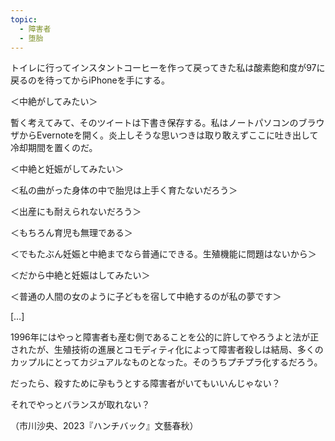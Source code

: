 ```yaml
---
topic:
  - 障害者
  - 堕胎
---
```

トイレに行ってインスタントコーヒーを作って戻ってきた私は酸素飽和度が97に戻るのを待ってからiPhoneを手にする。

＜中絶がしてみたい＞

暫く考えてみて、そのツイートは下書き保存する。私はノートパソコンのブラウザからEvernoteを開く。炎上しそうな思いつきは取り敢えずここに吐き出して冷却期間を置くのだ。

＜中絶と妊娠がしてみたい＞

＜私の曲がった身体の中で胎児は上手く育たないだろう＞

＜出産にも耐えられないだろう＞

＜もちろん育児も無理である＞

＜でもたぶん妊娠と中絶までなら普通にできる。生殖機能に問題はないから＞

＜だから中絶と妊娠はしてみたい＞

＜普通の人間の女のように子どもを宿して中絶するのが私の夢です＞

\[…]

1996年にはやっと障害者も産む側であることを公的に許してやろうよと法が正されたが、生殖技術の進展とコモディティ化によって障害者殺しは結局、多くのカップルにとってカジュアルなものとなった。そのうちプチプラ化するだろう。

だったら、殺すために孕もうとする障害者がいてもいいんじゃない？

それでやっとバランスが取れない？

（市川沙央、2023『ハンチバック』文藝春秋）